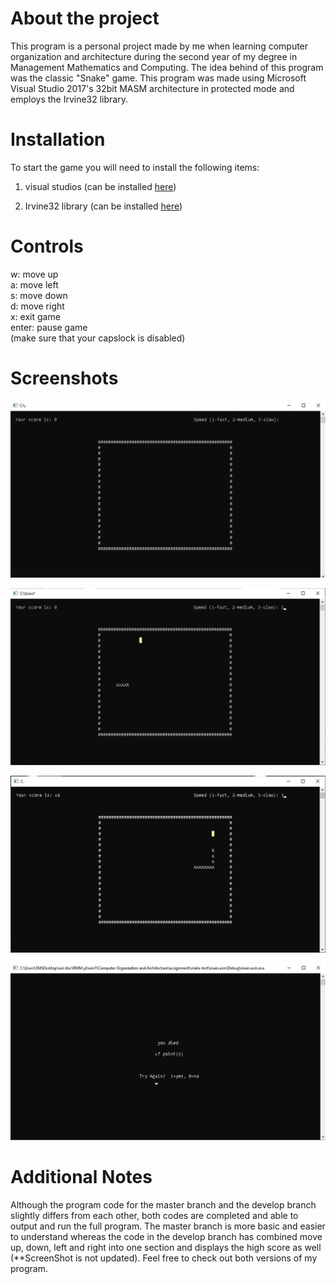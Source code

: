 # About the project
This program is a personal project made by me when learning computer organization and architecture during the second year of my degree in Management Mathematics and Computing. The idea behind of this program was the classic "Snake" game. This program was made using Microsoft Visual Studio 2017's 32bit MASM architecture in protected mode and employs the Irvine32 library.

# Installation
To start the game you will need to install the following items:
1. visual studios   (can be installed [here](https://visualstudio.microsoft.com/downloads/)) 

2. Irvine32 library     (can be installed [here](https://github.com/meixinchoy/Irvine-library))


# Controls
w: move up\
a: move left\
s: move down\
d: move right\
x: exit game\
enter: pause game\
(make sure that your capslock is disabled)

# Screenshots

![](screenshots/choosespeed.png)

![](screenshots/startingscreen.png)

![](screenshots/snake%20moving.png)

![](screenshots/youdied.png)

# Additional Notes
Although the program code for the master branch and the develop branch slightly differs from each other, both codes are completed and able to output and run the full program. The master branch is more basic and easier to understand whereas the code in the develop branch has combined move up, down, left and right into one section and displays the high score as well (\*\*ScreenShot is not updated). Feel free to check out both versions of my program.

